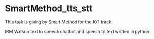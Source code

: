 # SmartMethod_tts_stt
This task is giving by Smart Method for the IOT track
>
IBM Watson text to speech chatbot and speech to text written in python
